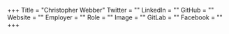 +++
Title = "Christopher Webber"
Twitter = ""
LinkedIn = ""
GitHub = ""
Website = ""
Employer = ""
Role = ""
Image = ""
GitLab = ""
Facebook = ""
+++
